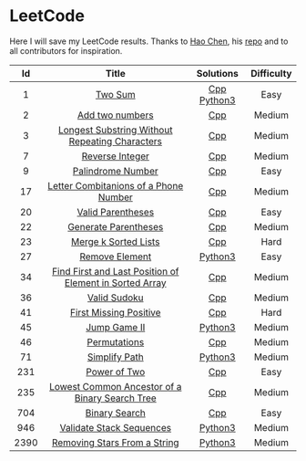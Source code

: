 # LeetCode
Here I will save my LeetCode results. Thanks to [Hao Chen](https://github.com/haoel), his [repo](https://github.com/haoel/leetcode) and to all contributors for inspiration.

| Id | Title | Solutions | Difficulty |
|:--:|:-----:|:---------:|:----------:|
| 1 | [Two Sum](https://leetcode.com/problems/two-sum/description/)| [Cpp](https://github.com/caesiumCS/LeetCode/blob/main/tasks/Two_Sum/Cpp/two_sum.cpp) [Python3](https://github.com/caesiumCS/LeetCode/blob/main/tasks/Two_Sum/Python3/two_sum.py) | Easy |
| 2 | [Add two numbers](https://leetcode.com/problems/add-two-numbers/description/) | [Cpp](https://github.com/caesiumCS/LeetCode/blob/main/tasks/Add_Two_Numbers/Cpp/add_two_numbers.cpp) | Medium |
| 3 | [Longest Substring Without Repeating Characters](https://leetcode.com/problems/longest-substring-without-repeating-characters/description/) | [Cpp](https://github.com/caesiumCS/LeetCode/blob/main/tasks/Longest_Substring_Without_Repeating_Characters/Cpp/longest_substring_without_repeating_characters.cpp) | Medium |
| 7 | [Reverse Integer](https://leetcode.com/problems/reverse-integer/description/) | [Cpp](https://github.com/caesiumCS/LeetCode/blob/main/tasks/Reverse_Integer/Cpp/reverse_integer.cpp) | Medium |
| 9 | [Palindrome Number](https://leetcode.com/problems/palindrome-number/description/) | [Cpp](https://github.com/caesiumCS/LeetCode/blob/main/tasks/Palindrome_Number/Cpp/palindrome_number.cpp) | Easy |
| 17 | [Letter Combitanions of a Phone Number](https://leetcode.com/problems/letter-combinations-of-a-phone-number/description/) | [Cpp](https://github.com/caesiumCS/LeetCode/blob/main/tasks/Letter_Combinations_of_a_Phone_Number/Cpp/letter_combinations_of_a_phone_number.cpp) | Medium |
| 20 | [Valid Parentheses](https://leetcode.com/problems/valid-parentheses/description/) | [Cpp](https://github.com/caesiumCS/LeetCode/blob/main/tasks/Valid_Parentheses/Cpp/valid_parentheses.cpp) | Easy |
| 22 | [Generate Parentheses](https://leetcode.com/problems/generate-parentheses/) | [Cpp](https://github.com/caesiumCS/LeetCode/blob/main/tasks/Generate_Parentheses/Cpp/generate_parentheses.cpp) | Medium |
| 23 | [Merge k Sorted Lists](https://leetcode.com/problems/merge-k-sorted-lists/description/) | [Cpp](https://github.com/caesiumCS/LeetCode/blob/main/tasks/Merge_k_Sorted_Lists/Cpp/merge_k_sorted_lists.cpp) | Hard |
| 27 | [Remove Element](https://leetcode.com/problems/remove-element/description/) | [Python3](https://github.com/caesiumCS/LeetCode/blob/main/tasks/Remove_Element/Python3/remove_element.py) | Easy |
| 34 | [Find First and Last Position of Element in Sorted Array](https://leetcode.com/problems/find-first-and-last-position-of-element-in-sorted-array/description/) | [Cpp](https://github.com/caesiumCS/LeetCode/blob/main/tasks/Find_First_and_Last_Position_of_Element_in_Sorted_Array/Cpp/find_first_and_last_position_of_element_in_sorted_array.cpp) | Medium |
| 36 | [Valid Sudoku](https://leetcode.com/problems/valid-sudoku/description/) | [Cpp](https://github.com/caesiumCS/LeetCode/blob/main/tasks/Valid_Sudoku/Cpp/valid_sudoku.cpp) | Medium |
| 41 | [First Missing Positive](https://leetcode.com/problems/first-missing-positive/description/) | [Cpp](https://github.com/caesiumCS/LeetCode/blob/main/tasks/First_Missing_Positive/Cpp/first_missing_positive.cpp) | Hard |
| 45 | [Jump Game II](https://leetcode.com/problems/jump-game-ii/description/) | [Python3](https://github.com/caesiumCS/LeetCode/blob/main/tasks/Jump_Game_II/Python3/jump_game_ii.py) | Medium |
| 46 | [Permutations](https://leetcode.com/problems/permutations/description/) | [Cpp](https://github.com/caesiumCS/LeetCode/blob/main/tasks/Permutations/Cpp/permutations.cpp) | Medium |
| 71 | [Simplify Path](https://leetcode.com/problems/simplify-path/description/) | [Python3](https://github.com/caesiumCS/LeetCode/blob/main/tasks/Simplify_Path/Python3/simplify_path.py) | Medium |
| 231 | [Power of Two](https://leetcode.com/problems/power-of-two/description/) | [Cpp](https://github.com/caesiumCS/LeetCode/blob/main/tasks/Power_of_Two/Cpp/power_of_two.cpp) | Easy |
| 235 | [Lowest Common Ancestor of a Binary Search Tree](https://leetcode.com/problems/lowest-common-ancestor-of-a-binary-search-tree/description/) | [Cpp](https://github.com/caesiumCS/LeetCode/blob/main/tasks/Lowest_Common_Ancestor_of_a_Binary_Search_Tree/Cpp/lowest_common_ancestor_of_binary_search_tree.cpp) | Medium |
| 704 | [Binary Search](https://leetcode.com/problems/binary-search/description/) | [Cpp](https://github.com/caesiumCS/LeetCode/blob/main/tasks/Binary_Search/Cpp/binary_search.cpp) | Easy |
| 946 | [Validate Stack Sequences](https://leetcode.com/problems/validate-stack-sequences/description/) | [Python3](https://github.com/caesiumCS/LeetCode/blob/main/tasks/Validate_Stack_Sequences/Python3/validate_stack_sequences.py) | Medium |
| 2390 | [Removing Stars From a String](https://leetcode.com/problems/removing-stars-from-a-string/description/) | [Python3](https://github.com/caesiumCS/LeetCode/blob/main/tasks/Removing_Stars_From_a_String/Python3/removing_stars_from_a_string.py) | Medium |
